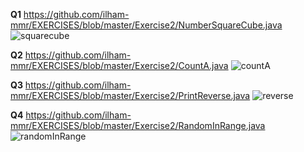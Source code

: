 **Q1**
https://github.com/ilham-mmr/EXERCISES/blob/master/Exercise2/NumberSquareCube.java
![squarecube](https://user-images.githubusercontent.com/54584081/75959177-a61c6300-5ef8-11ea-96a4-30af777f2469.PNG)

**Q2**
https://github.com/ilham-mmr/EXERCISES/blob/master/Exercise2/CountA.java
![countA](https://user-images.githubusercontent.com/54584081/75959254-d06e2080-5ef8-11ea-9143-f6d37403b09c.PNG)

**Q3**
https://github.com/ilham-mmr/EXERCISES/blob/master/Exercise2/PrintReverse.java
![reverse](https://user-images.githubusercontent.com/54584081/75959495-52f6e000-5ef9-11ea-8b65-4b5147e53081.PNG)


**Q4**
https://github.com/ilham-mmr/EXERCISES/blob/master/Exercise2/RandomInRange.java
![randomInRange](https://user-images.githubusercontent.com/54584081/75959419-2fcc3080-5ef9-11ea-8b64-8ef887ed74ec.PNG)

